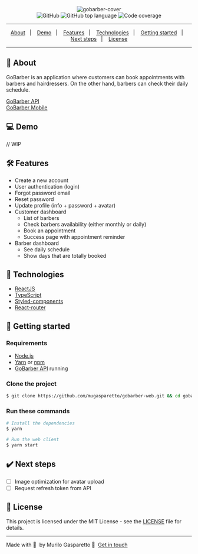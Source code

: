 <div align="center">
  <img alt="gobarber-cover" src="https://user-images.githubusercontent.com/11637616/128424764-99d140dc-d27a-462e-977b-8f3079609db9.png" width="auto" heigth="auto"/>
</div>
<div align="center">
  <img alt="GitHub" src="https://img.shields.io/badge/license-MIT-green"> <img alt="GitHub top language" src="https://img.shields.io/github/languages/top/mugasparetto/gobarber-web"> <img alt="Code coverage" src="https://img.shields.io/badge/coverage-100%25-brightgreen" />
</div>

------------

<p align="center">
  <a href="#pencil-about">About</a>&nbsp;&nbsp;&nbsp;|&nbsp;&nbsp;&nbsp;
  <a href="#computer-demo">Demo</a>&nbsp;&nbsp;&nbsp;|&nbsp;&nbsp;&nbsp;
  <a href="#hammer_and_wrench-features">Features</a>&nbsp;&nbsp;&nbsp;|&nbsp;&nbsp;&nbsp;
  <a href="#space_invader-technologies">Technologies</a>&nbsp;&nbsp;&nbsp;|&nbsp;&nbsp;&nbsp;
  <a href="#rocket-getting-started">Getting started</a>&nbsp;&nbsp;&nbsp;|&nbsp;&nbsp;&nbsp;
    <a href="#heavy_check_mark-next-steps">Next steps</a>&nbsp;&nbsp;&nbsp;|&nbsp;&nbsp;&nbsp;
  <a href="#page_facing_up-license">License</a>
</p>

------------

## :pencil: About
GoBarber is an application where customers can book appointments with barbers and hairdressers. On the other hand, barbers can check their daily schedule.<br />

[GoBarber API](https://github.com/mugasparetto/gobarber-api)<br />
[GoBarber Mobile](https://github.com/mugasparetto/gobarber-mobile)

## :computer: Demo
// WIP

## :hammer_and_wrench: Features
* Create a new account
* User authentication (login)
* Forgot password email
* Reset password
* Update profile (info + password + avatar)
* Customer dashboard
  * List of barbers
  * Check barbers availability (either monthly or daily)
  * Book an appointment
  * Success page with appointment reminder
* Barber dashboard
  * See daily schedule
  * Show days that are totally booked

## :space_invader: Technologies
- [ReactJS](https://reactjs.org/)
- [TypeScript](https://www.typescriptlang.org/)
- [Styled-components](https://styled-components.com/)
- [React-router](https://reactrouter.com/)

## :rocket: Getting started

### Requirements
- [Node.js](https://nodejs.org/en/)
- [Yarn](https://classic.yarnpkg.com/) or [npm](https://www.npmjs.com/)
- [GoBarber API](https://github.com/mugasparetto/gobarber-api) running

### Clone the project
```bash
$ git clone https://github.com/mugasparetto/gobarber-web.git && cd gobarber-web
```

### Run these commands
```bash
# Install the dependencies
$ yarn

# Run the web client
$ yarn start
```

## :heavy_check_mark: Next steps
- [ ] Image optimization for avatar upload
- [ ] Request refresh token from API

## :page_facing_up: License
This project is licensed under the MIT License - see the [LICENSE](LICENSE) file for details.

---

Made with 💜 &nbsp;by Murilo Gasparetto 👋 &nbsp;[Get in touch](https://www.linkedin.com/in/mugasparetto/)
